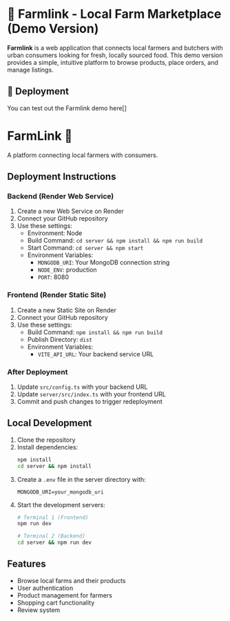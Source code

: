 # 🚜 Farmlink - Local Farm Marketplace (Demo Version)

**Farmlink** is a web application that connects local farmers and butchers with urban consumers looking for fresh, locally sourced food. This demo version provides a simple, intuitive platform to browse products, place orders, and manage listings.

## 🚀 Deployment

You can test out the Farmlink demo here[]

# FarmLink 🚀

A platform connecting local farmers with consumers.

## Deployment Instructions

### Backend (Render Web Service)
1. Create a new Web Service on Render
2. Connect your GitHub repository
3. Use these settings:
   - Environment: Node
   - Build Command: `cd server && npm install && npm run build`
   - Start Command: `cd server && npm start`
   - Environment Variables:
     - `MONGODB_URI`: Your MongoDB connection string
     - `NODE_ENV`: production
     - `PORT`: 8080

### Frontend (Render Static Site)
1. Create a new Static Site on Render
2. Connect your GitHub repository
3. Use these settings:
   - Build Command: `npm install && npm run build`
   - Publish Directory: `dist`
   - Environment Variables:
     - `VITE_API_URL`: Your backend service URL

### After Deployment
1. Update `src/config.ts` with your backend URL
2. Update `server/src/index.ts` with your frontend URL
3. Commit and push changes to trigger redeployment

## Local Development
1. Clone the repository
2. Install dependencies:
   ```bash
   npm install
   cd server && npm install
   ```
3. Create a `.env` file in the server directory with:
   ```
   MONGODB_URI=your_mongodb_uri
   ```
4. Start the development servers:
   ```bash
   # Terminal 1 (Frontend)
   npm run dev
   
   # Terminal 2 (Backend)
   cd server && npm run dev
   ```

## Features
- Browse local farms and their products
- User authentication
- Product management for farmers
- Shopping cart functionality
- Review system